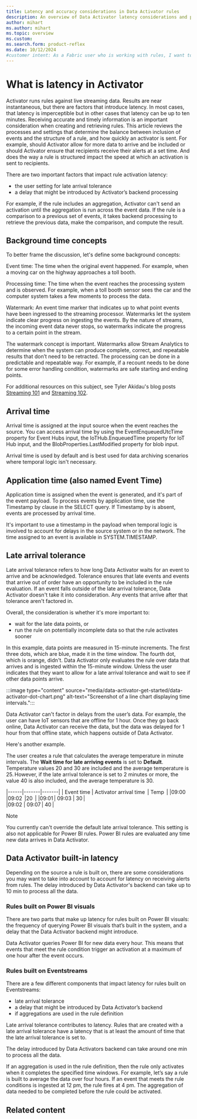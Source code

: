 ```yaml
---
title: Latency and accuracy considerations in Data Activator rules
description: An overview of Data Activator latency considerations and performance when building Data Activator rules.
author: mihart
ms.author: mihart
ms.topic: overview
ms.custom:  
ms.search.form: product-reflex
ms.date: 10/12/2024
#customer intent: As a Fabric user who is working with rules, I want to understand the factors that help to determine when actions are included and excluded from rule reporting.
---
```


# What is latency in Activator

Activator runs rules against live streaming data. Results are near instantaneous, but there are factors that introduce latency. In most cases, that latency is imperceptible but in other cases that latency can be up to ten minutes. Receiving accurate and timely information is an important consideration when creating and retrieving rules. This article reviews the processes and settings that determine the balance between inclusion of events and the structure of a rule, and how quickly an activator is sent. For example, should Activator allow for more data to arrive and be included or should Activator ensure that recipients receive their alerts at a set time. And does the way a rule is structured impact the speed at which an activation is sent to recipients. 

There are two important factors that impact rule activation latency: 
- the user setting for late arrival tolerance
- a delay that might be introduced by Activator’s backend processing

For example, if the rule includes an aggregation, Activator can't send an activation until the aggregation is run across the event data. If the rule is a comparison to a previous set of events, it takes backend processing to retrieve the previous data, make the comparison, and compute the result.  
  
## Background time concepts
To better frame the discussion, let's define some background concepts:

Event time: The time when the original event happened. For example, when a moving car on the highway approaches a toll booth.

Processing time: The time when the event reaches the processing system and is observed. For example, when a toll booth sensor sees the car and the computer system takes a few moments to process the data.

Watermark: An event time marker that indicates up to what point events have been ingressed to the streaming processor. Watermarks let the system indicate clear progress on ingesting the events. By the nature of streams, the incoming event data never stops, so watermarks indicate the progress to a certain point in the stream.

The watermark concept is important. Watermarks allow Stream Analytics to determine when the system can produce complete, correct, and repeatable results that don’t need to be retracted. The processing can be done in a predictable and repeatable way. For example, if a recount needs to be done for some error handling condition, watermarks are safe starting and ending points.

For additional resources on this subject, see Tyler Akidau's blog posts [Streaming 101](https://www.oreilly.com/ideas/the-world-beyond-batch-streaming-101) and [Streaming 102](https://www.oreilly.com/ideas/the-world-beyond-batch-streaming-102).

## Arrival time
Arrival time is assigned at the input source when the event reaches the source. You can access arrival time by using the EventEnqueuedUtcTime property for Event Hubs input, the IoTHub.EnqueuedTime property for IoT Hub input, and the BlobProperties.LastModified property for blob input.

Arrival time is used by default and is best used for data archiving scenarios where temporal logic isn't necessary.

## Application time (also named Event Time)
Application time is assigned when the event is generated, and it's part of the event payload. To process events by application time, use the Timestamp by clause in the SELECT query. If Timestamp by is absent, events are processed by arrival time.

It's important to use a timestamp in the payload when temporal logic is involved to account for delays in the source system or in the network. The time assigned to an event is available in SYSTEM.TIMESTAMP.


##  Late arrival tolerance 

Late arrival tolerance refers to how long Data Activator waits for an event to arrive and be acknowledged. Tolerance ensures that late events and events that arrive out of order have an opportunity to be included in the rule evaluation. If an event falls outside of the late arrival tolerance, Data Activator doesn't take it into consideration. Any events that arrive after that tolerance aren't factored in. 

Overall, the consideration is whether it's more important to:

- wait for the late data points, or 
- run the rule on potentially incomplete data so that the rule activates sooner  

In this example, data points are measured in 15-minute increments. The first three dots, which are blue, made it in the time window. The fourth dot, which is orange, didn't. Data Activator only evaluates the rule over data that arrives and is ingested within the 15-minute window. Unless the user indicates that they want to allow for a late arrival tolerance and wait to see if other data points arrive.  

:::image type="content" source="media/data-activator-get-started/data-activator-dot-chart.png" alt-text="Screenshot of a line chart displaying time intervals.":::

Data Activator can't factor in delays from the user’s data. For example, the user can have IoT sensors that are offline for 1 hour. Once they go back online, Data Activator can receive the data, but the data was delayed for 1 hour from that offline state, which happens outside of Data Activator. 

Here's another example.  

The user creates a rule that calculates the average temperature in minute intervals. The **Wait time for late arriving events** is set to **Default**. Temperature values 20 and 30 are included and the average temperature is 25. However, if the late arrival tolerance is set to 2 minutes or more, the value 40 is also included, and the average temperature is 30.  

|------|-------|-------|
|  Event time  | Activator arrival time  | Temp  |
|09:00  |09:02  |20  |
|09:01 | 09:03  | 30 |  
|09:02  |   09:07 | 40 | 

> [!NOTE]
> You currently can't override the default late arrival tolerance. This setting is also not applicable for Power BI rules. Power BI rules are evaluated any time new data arrives in Data Activator. 

## Data Activator built-in latency

Depending on the source a rule is built on, there are some considerations you may want to take into account to account for latency on receiving alerts from rules. The delay introduced by Data Activator's backend can take up to 10 min to process all the data. 

### Rules built on Power BI visuals 

There are two parts that make up latency for rules built on Power BI visuals: the frequency of querying Power BI visuals that’s built in the system, and a delay that the Data Activator backend might introduce. 

Data Activator queries Power BI for new data every hour. This means that events that meet the rule condition trigger an activation at a maximum of one hour after the event occurs. 

### Rules built on Eventstreams 

There are a few different components that impact latency for rules built on Eventstreams: 
- late arrival tolerance
- a delay that might be introduced by Data Activator’s backend
- if aggregations are used in the rule definition 

Late arrival tolerance contributes to latency. Rules that are created with a late arrival tolerance have a latency that is at least the amount of time that the late arrival tolerance is set to. 

The delay introduced by Data Activators backend can take around one min to process all the data. 

If an aggregation is used in the rule definition, then the rule only activates when it completes the specified time windows. For example, let’s say a rule is built to average the data over four hours. If an event that meets the rule conditions is ingested at 12 pm, the rule fires at 4 pm. The aggregation of data needed to be completed before the rule could be activated. 

## Related content
